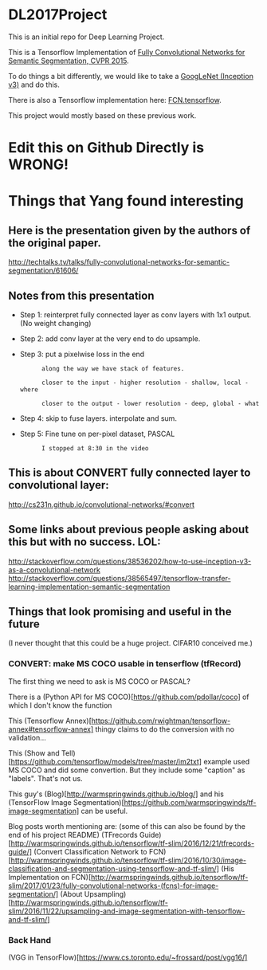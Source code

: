 # DL2017Project
This is an initial repo for Deep Learning Project.

This is a Tensorflow Implementation of [Fully Convolutional Networks for Semantic Segmentation, CVPR 2015](https://github.com/shelhamer/fcn.berkeleyvision.org).

To do things a bit differently, we would like to take a [GoogLeNet (Inception v3)](https://github.com/tensorflow/models/tree/master/slim) and do this.

There is also a Tensorflow implementation here: [FCN.tensorflow](https://github.com/shekkizh/FCN.tensorflow).

This project would mostly based on these previous work.

# Edit this on Github Directly is WRONG!

# Things that Yang found interesting
## Here is the presentation given by the authors of the original paper.
http://techtalks.tv/talks/fully-convolutional-networks-for-semantic-segmentation/61606/

## Notes from this presentation
- Step 1: reinterpret fully connected layer as conv layers with 1x1 output. (No weight changing)
- Step 2: add conv layer at the very end to do upsample.
- Step 3: put a pixelwise loss in the end

			along the way we have stack of features.

			closer to the input - higher resolution - shallow, local - where

			closer to the output - lower resolution - deep, global - what
- Step 4: skip to fuse layers. interpolate and sum.
- Step 5: Fine tune on per-pixel dataset, PASCAL

			I stopped at 8:30 in the video

## This is about CONVERT fully connected layer to convolutional layer:
http://cs231n.github.io/convolutional-networks/#convert

## Some links about previous people asking about this but with no success. LOL:
http://stackoverflow.com/questions/38536202/how-to-use-inception-v3-as-a-convolutional-network
http://stackoverflow.com/questions/38565497/tensorflow-transfer-learning-implementation-semantic-segmentation

## Things that look promising and useful in the future
(I never thought that this could be a huge project. CIFAR10 conceived me.)
### CONVERT: make MS COCO usable in tenserflow (tfRecord)
The first thing we need to ask is MS COCO or PASCAL?

There is a (Python API for MS COCO)[https://github.com/pdollar/coco] of which I don't know the function

This (Tensorflow Annex)[https://github.com/rwightman/tensorflow-annex#tensorflow-annex] thingy claims to do the conversion with no validation...

This (Show and Tell)[https://github.com/tensorflow/models/tree/master/im2txt] example used MS COCO and did some convertion. But they include some "caption" as "labels". That's not us.

This guy's (Blog)[http://warmspringwinds.github.io/blog/] and his (TensorFlow Image Segmentation)[https://github.com/warmspringwinds/tf-image-segmentation] can be useful. 

Blog posts worth mentioning are: (some of this can also be found by the end of his project README)
(TFrecords Guide)[http://warmspringwinds.github.io/tensorflow/tf-slim/2016/12/21/tfrecords-guide/]
(Convert Classification Network to FCN)[http://warmspringwinds.github.io/tensorflow/tf-slim/2016/10/30/image-classification-and-segmentation-using-tensorflow-and-tf-slim/]
(His Implementation on FCN)[http://warmspringwinds.github.io/tensorflow/tf-slim/2017/01/23/fully-convolutional-networks-(fcns)-for-image-segmentation/]
(About Upsampling)[http://warmspringwinds.github.io/tensorflow/tf-slim/2016/11/22/upsampling-and-image-segmentation-with-tensorflow-and-tf-slim/]

### Back Hand
(VGG in TensorFlow)[https://www.cs.toronto.edu/~frossard/post/vgg16/]

